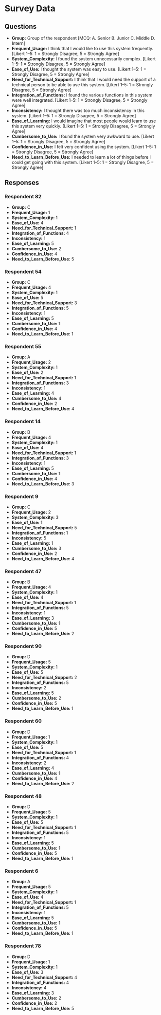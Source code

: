 # Survey Data

## Questions

- **Group:** Group of the respondent [MCQ: A. Senior B. Junior C. Middle D. Intern]
- **Frequent_Usage:** I think that I would like to use this system frequently. [Likert 1–5: 1 = Strongly Disagree, 5 = Strongly Agree]
- **System_Complexity:** I found the system unnecessarily complex. [Likert 1–5: 1 = Strongly Disagree, 5 = Strongly Agree]
- **Ease_of_Use:** I thought the system was easy to use. [Likert 1–5: 1 = Strongly Disagree, 5 = Strongly Agree]
- **Need_for_Technical_Support:** I think that I would need the support of a technical person to be able to use this system. [Likert 1–5: 1 = Strongly Disagree, 5 = Strongly Agree]
- **Integration_of_Functions:** I found the various functions in this system were well integrated. [Likert 1–5: 1 = Strongly Disagree, 5 = Strongly Agree]
- **Inconsistency:** I thought there was too much inconsistency in this system. [Likert 1–5: 1 = Strongly Disagree, 5 = Strongly Agree]
- **Ease_of_Learning:** I would imagine that most people would learn to use this system very quickly. [Likert 1–5: 1 = Strongly Disagree, 5 = Strongly Agree]
- **Cumbersome_to_Use:** I found the system very awkward to use. [Likert 1–5: 1 = Strongly Disagree, 5 = Strongly Agree]
- **Confidence_in_Use:** I felt very confident using the system. [Likert 1–5: 1 = Strongly Disagree, 5 = Strongly Agree]
- **Need_to_Learn_Before_Use:** I needed to learn a lot of things before I could get going with this system. [Likert 1–5: 1 = Strongly Disagree, 5 = Strongly Agree]

## Responses

### Respondent 82

- **Group:** C
- **Frequent_Usage:** 1
- **System_Complexity:** 1
- **Ease_of_Use:** 4
- **Need_for_Technical_Support:** 1
- **Integration_of_Functions:** 4
- **Inconsistency:** 1
- **Ease_of_Learning:** 5
- **Cumbersome_to_Use:** 2
- **Confidence_in_Use:** 4
- **Need_to_Learn_Before_Use:** 5

### Respondent 54

- **Group:** C
- **Frequent_Usage:** 4
- **System_Complexity:** 1
- **Ease_of_Use:** 5
- **Need_for_Technical_Support:** 3
- **Integration_of_Functions:** 5
- **Inconsistency:** 1
- **Ease_of_Learning:** 5
- **Cumbersome_to_Use:** 1
- **Confidence_in_Use:** 4
- **Need_to_Learn_Before_Use:** 1

### Respondent 55

- **Group:** A
- **Frequent_Usage:** 2
- **System_Complexity:** 1
- **Ease_of_Use:** 2
- **Need_for_Technical_Support:** 1
- **Integration_of_Functions:** 3
- **Inconsistency:** 1
- **Ease_of_Learning:** 4
- **Cumbersome_to_Use:** 4
- **Confidence_in_Use:** 2
- **Need_to_Learn_Before_Use:** 4

### Respondent 14

- **Group:** B
- **Frequent_Usage:** 4
- **System_Complexity:** 1
- **Ease_of_Use:** 4
- **Need_for_Technical_Support:** 1
- **Integration_of_Functions:** 3
- **Inconsistency:** 1
- **Ease_of_Learning:** 5
- **Cumbersome_to_Use:** 1
- **Confidence_in_Use:** 4
- **Need_to_Learn_Before_Use:** 3

### Respondent 9

- **Group:** C
- **Frequent_Usage:** 2
- **System_Complexity:** 3
- **Ease_of_Use:** 1
- **Need_for_Technical_Support:** 5
- **Integration_of_Functions:** 1
- **Inconsistency:** 5
- **Ease_of_Learning:** 1
- **Cumbersome_to_Use:** 3
- **Confidence_in_Use:** 2
- **Need_to_Learn_Before_Use:** 4

### Respondent 47

- **Group:** B
- **Frequent_Usage:** 4
- **System_Complexity:** 1
- **Ease_of_Use:** 4
- **Need_for_Technical_Support:** 1
- **Integration_of_Functions:** 5
- **Inconsistency:** 1
- **Ease_of_Learning:** 3
- **Cumbersome_to_Use:** 1
- **Confidence_in_Use:** 5
- **Need_to_Learn_Before_Use:** 2

### Respondent 90

- **Group:** D
- **Frequent_Usage:** 5
- **System_Complexity:** 1
- **Ease_of_Use:** 5
- **Need_for_Technical_Support:** 2
- **Integration_of_Functions:** 5
- **Inconsistency:** 2
- **Ease_of_Learning:** 5
- **Cumbersome_to_Use:** 2
- **Confidence_in_Use:** 5
- **Need_to_Learn_Before_Use:** 1

### Respondent 60

- **Group:** D
- **Frequent_Usage:** 1
- **System_Complexity:** 1
- **Ease_of_Use:** 5
- **Need_for_Technical_Support:** 1
- **Integration_of_Functions:** 4
- **Inconsistency:** 2
- **Ease_of_Learning:** 4
- **Cumbersome_to_Use:** 1
- **Confidence_in_Use:** 4
- **Need_to_Learn_Before_Use:** 2

### Respondent 48

- **Group:** D
- **Frequent_Usage:** 5
- **System_Complexity:** 1
- **Ease_of_Use:** 5
- **Need_for_Technical_Support:** 1
- **Integration_of_Functions:** 5
- **Inconsistency:** 1
- **Ease_of_Learning:** 5
- **Cumbersome_to_Use:** 1
- **Confidence_in_Use:** 5
- **Need_to_Learn_Before_Use:** 1

### Respondent 6

- **Group:** A
- **Frequent_Usage:** 5
- **System_Complexity:** 1
- **Ease_of_Use:** 4
- **Need_for_Technical_Support:** 1
- **Integration_of_Functions:** 5
- **Inconsistency:** 1
- **Ease_of_Learning:** 5
- **Cumbersome_to_Use:** 1
- **Confidence_in_Use:** 5
- **Need_to_Learn_Before_Use:** 1

### Respondent 78

- **Group:** D
- **Frequent_Usage:** 1
- **System_Complexity:** 1
- **Ease_of_Use:** 3
- **Need_for_Technical_Support:** 4
- **Integration_of_Functions:** 4
- **Inconsistency:** 4
- **Ease_of_Learning:** 3
- **Cumbersome_to_Use:** 2
- **Confidence_in_Use:** 2
- **Need_to_Learn_Before_Use:** 5

